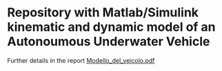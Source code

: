 # Repository with Matlab/Simulink kinematic and dynamic model of an Autonoumous Underwater Vehicle

Further details in the report [Modello_del_veicolo.pdf](https://github.com/polifab/Subacquei_modello/files/15308218/Modello_del_veicolo.pdf)
